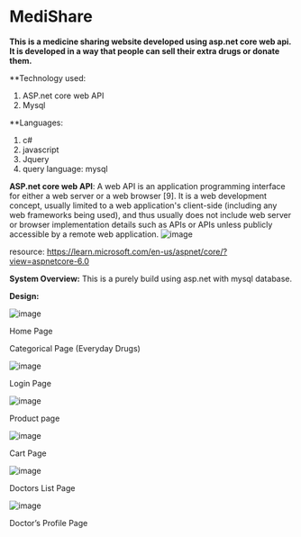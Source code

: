 # MediShare
 
**This is a medicine sharing website developed using asp.net core web api.
It is developed in a way that people can sell their extra drugs or donate them.**

**Technology used:
1. ASP.net core web API
2. Mysql

**Languages:
1. c#
2. javascript
3. Jquery
4. query language: mysql


**ASP.net core web API**:
A web API is an application programming interface for either a web server or a web browser [9]. It is a web development concept, usually limited to a web application's client-side (including any web frameworks being used), and thus usually does not include web server or browser implementation details such as APIs or APIs unless publicly accessible by a remote web application. 
![image](https://user-images.githubusercontent.com/78086376/199027668-08d4d0a4-07a3-4269-a80a-f13679c3e2a0.png)

resource: https://learn.microsoft.com/en-us/aspnet/core/?view=aspnetcore-6.0





**System Overview:**
This is a purely build using asp.net with mysql database.


**Design:**


![image](https://user-images.githubusercontent.com/78086376/199038935-a870c579-3dfe-41c1-951e-028259b0c627.png)

Home Page



Categorical Page (Everyday Drugs)
 
 
 ![image](https://user-images.githubusercontent.com/78086376/199029203-76218c36-8ded-4c93-b177-241214c4c8eb.png)

Login Page





![image](https://user-images.githubusercontent.com/78086376/199039242-49c54504-c2e9-4ad6-990f-3806ffde6421.png)

Product page


![image](https://user-images.githubusercontent.com/78086376/199039523-d0241db0-100d-4d72-b30c-cb6d002865d2.png)

Cart Page



![image](https://user-images.githubusercontent.com/78086376/199029291-8a28a745-9283-4957-b0e1-a6f8f424e7e1.png)

Doctors List Page




![image](https://user-images.githubusercontent.com/78086376/199029912-bc1dd823-0064-46b4-bd2d-0ddd682b8b76.png)

Doctor’s Profile Page






